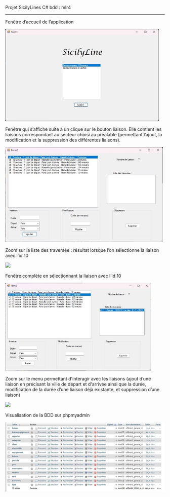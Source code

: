 Projet SicilyLines C#
bdd : mlr4

************************

Fenêtre d’accueil de l’application

![](readmefiles/Aspose.Words.4e7cbd1a-0946-4c1d-8048-ce09bb1a041c.001.jpeg)

Fenêtre qui s’affiche suite à un clique sur le bouton liaison. Elle contient les liaisons correspondant au secteur choisi au préalable (permettant l’ajout, la modification et la suppression des différentes liaisons).

![](readmefiles/Aspose.Words.4e7cbd1a-0946-4c1d-8048-ce09bb1a041c.002.jpeg)

Zoom sur la liste des traversée : résultat lorsque l’on sélectionne la liaison avec l’id 10

![](readmefiles/Aspose.Words.4e7cbd1a-0946-4c1d-8048-ce09bb1a041c.003.png)

Fenêtre complète en sélectionnant la liaison avec l’id 10

![](readmefiles/Aspose.Words.4e7cbd1a-0946-4c1d-8048-ce09bb1a041c.004.jpeg)

Zoom sur le menu permettant d'interagir avec les liaisons (ajout d’une liaison en précisant la ville de départ et d'arrivée ainsi que la durée, modification de la durée d’une liaison déjà existante, et suppression d’une liaison)

![](readmefiles/Aspose.Words.4e7cbd1a-0946-4c1d-8048-ce09bb1a041c.005.png)

Visualisation de la BDD sur phpmyadmin

![](readmefiles/Aspose.Words.4e7cbd1a-0946-4c1d-8048-ce09bb1a041c.006.jpeg)
